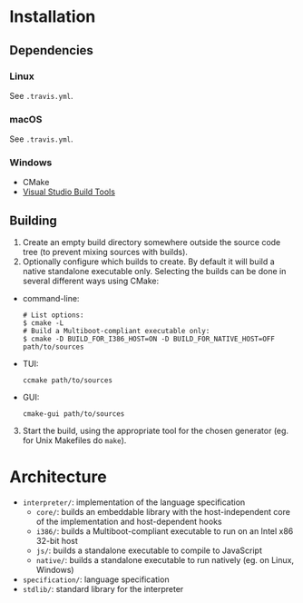 # Installation

## Dependencies

### Linux

See `.travis.yml`.

### macOS

See `.travis.yml`.

### Windows

- CMake
- [Visual Studio Build Tools](https://www.visualstudio.com/thank-you-downloading-visual-studio/?sku=BuildTools)

## Building

1. Create an empty build directory somewhere outside the source code tree (to prevent mixing sources with builds).
2. Optionally configure which builds to create. By default it will build a native standalone executable only. Selecting the builds can be done in several different ways using CMake:
  - command-line:
    ```
    # List options:
    $ cmake -L
    # Build a Multiboot-compliant executable only:
    $ cmake -D BUILD_FOR_I386_HOST=ON -D BUILD_FOR_NATIVE_HOST=OFF path/to/sources
    ```
  - TUI:
    ```
    ccmake path/to/sources
    ```
  - GUI:
    ```
    cmake-gui path/to/sources
    ```
3. Start the build, using the appropriate tool for the chosen generator (eg. for Unix Makefiles do `make`).

# Architecture

- `interpreter/`: implementation of the language specification
  - `core/`: builds an embeddable library with the host-independent core of the implementation and host-dependent hooks
  - `i386/`: builds a Multiboot-compliant executable to run on an Intel x86 32-bit host
  - `js/`: builds a standalone executable to compile to JavaScript
  - `native/`: builds a standalone executable to run natively (eg. on Linux, Windows)
- `specification/`: language specification
- `stdlib/`: standard library for the interpreter
